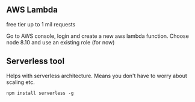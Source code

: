## AWS Lambda
free tier up to 1 mil requests

Go to AWS console, login
and create a new aws lambda function. Choose node 8.10 and use an existing role (for now)

## Serverless tool
Helps with serverless architecture.
Means you don't have to worry about scaling etc.

`npm install serverless -g`
